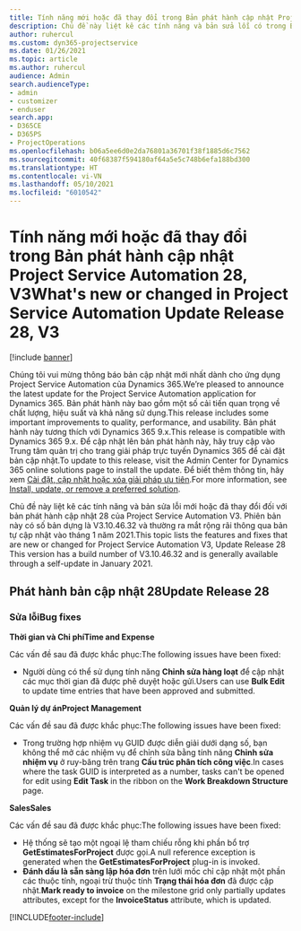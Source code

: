 ```yaml
---
title: Tính năng mới hoặc đã thay đổi trong Bản phát hành cập nhật Project Service Automation 28, V3
description: Chủ đề này liệt kê các tính năng và bản sửa lỗi có trong Bản phát hành cập nhật Project Service Automation 28, V3.
author: ruhercul
ms.custom: dyn365-projectservice
ms.date: 01/26/2021
ms.topic: article
ms.author: ruhercul
audience: Admin
search.audienceType:
- admin
- customizer
- enduser
search.app:
- D365CE
- D365PS
- ProjectOperations
ms.openlocfilehash: b06a5ee6d0e2da76801a36701f38f1885d6c7562
ms.sourcegitcommit: 40f68387f594180af64a5e5c748b6efa188bd300
ms.translationtype: HT
ms.contentlocale: vi-VN
ms.lasthandoff: 05/10/2021
ms.locfileid: "6010542"
---
```

# <a name="whats-new-or-changed-in-project-service-automation-update-release-28-v3"></a><span data-ttu-id="b70a8-103">Tính năng mới hoặc đã thay đổi trong Bản phát hành cập nhật Project Service Automation 28, V3</span><span class="sxs-lookup"><span data-stu-id="b70a8-103">What's new or changed in Project Service Automation Update Release 28, V3</span></span>

[!include [banner](../includes/psa-now-project-operations.md)]

<span data-ttu-id="b70a8-104">Chúng tôi vui mừng thông báo bản cập nhật mới nhất dành cho ứng dụng Project Service Automation của Dynamics 365.</span><span class="sxs-lookup"><span data-stu-id="b70a8-104">We’re pleased to announce the latest update for the Project Service Automation application for Dynamics 365.</span></span> <span data-ttu-id="b70a8-105">Bản phát hành này bao gồm một số cải tiến quan trọng về chất lượng, hiệu suất và khả năng sử dụng.</span><span class="sxs-lookup"><span data-stu-id="b70a8-105">This release includes some important improvements to quality, performance, and usability.</span></span> <span data-ttu-id="b70a8-106">Bản phát hành này tương thích với Dynamics 365 9.x.</span><span class="sxs-lookup"><span data-stu-id="b70a8-106">This release is compatible with Dynamics 365 9.x.</span></span> <span data-ttu-id="b70a8-107">Để cập nhật lên bản phát hành này, hãy truy cập vào Trung tâm quản trị cho trang giải pháp trực tuyến Dynamics 365 để cài đặt bản cập nhật.</span><span class="sxs-lookup"><span data-stu-id="b70a8-107">To update to this release, visit the Admin Center for Dynamics 365 online solutions page to install the update.</span></span> <span data-ttu-id="b70a8-108">Để biết thêm thông tin, hãy xem [Cài đặt, cập nhật hoặc xóa giải pháp ưu tiên](/power-platform/admin/install-remove-preferred-solution).</span><span class="sxs-lookup"><span data-stu-id="b70a8-108">For more information, see [Install, update, or remove a preferred solution](/power-platform/admin/install-remove-preferred-solution).</span></span>

<span data-ttu-id="b70a8-109">Chủ đề này liệt kê các tính năng và bản sửa lỗi mới hoặc đã thay đổi đối với bản phát hành cập nhật 28 của Project Service Automation V3. Phiên bản này có số bản dựng là V3.10.46.32 và thường ra mắt rộng rãi thông qua bản tự cập nhật vào tháng 1 năm 2021.</span><span class="sxs-lookup"><span data-stu-id="b70a8-109">This topic lists the features and fixes that are new or changed for Project Service Automation V3, Update Release 28 This version has a build number of V3.10.46.32 and is generally available through a self-update in January 2021.</span></span>

## <a name="update-release-28"></a><span data-ttu-id="b70a8-110">Phát hành bản cập nhật 28</span><span class="sxs-lookup"><span data-stu-id="b70a8-110">Update Release 28</span></span>

### <a name="bug-fixes"></a><span data-ttu-id="b70a8-111">Sửa lỗi</span><span class="sxs-lookup"><span data-stu-id="b70a8-111">Bug fixes</span></span>

<span data-ttu-id="b70a8-112">**Thời gian và Chi phí**</span><span class="sxs-lookup"><span data-stu-id="b70a8-112">**Time and Expense**</span></span>

<span data-ttu-id="b70a8-113">Các vấn đề sau đã được khắc phục:</span><span class="sxs-lookup"><span data-stu-id="b70a8-113">The following issues have been fixed:</span></span>

- <span data-ttu-id="b70a8-114">Người dùng có thể sử dụng tính năng **Chỉnh sửa hàng loạt** để cập nhật các mục thời gian đã được phê duyệt hoặc gửi.</span><span class="sxs-lookup"><span data-stu-id="b70a8-114">Users can use **Bulk Edit** to update time entries that have been approved and submitted.</span></span>

<span data-ttu-id="b70a8-115">**Quản lý dự án**</span><span class="sxs-lookup"><span data-stu-id="b70a8-115">**Project Management**</span></span>

<span data-ttu-id="b70a8-116">Các vấn đề sau đã được khắc phục:</span><span class="sxs-lookup"><span data-stu-id="b70a8-116">The following issues have been fixed:</span></span>

- <span data-ttu-id="b70a8-117">Trong trường hợp nhiệm vụ GUID được diễn giải dưới dạng số, bạn không thể mở các nhiệm vụ để chỉnh sửa bằng tính năng **Chỉnh sửa nhiệm vụ** ở ruy-băng trên trang **Cấu trúc phân tích công việc**.</span><span class="sxs-lookup"><span data-stu-id="b70a8-117">In cases where the task GUID is interpreted as a number, tasks can't be opened for edit using **Edit Task** in the ribbon on the **Work Breakdown Structure** page.</span></span>

<span data-ttu-id="b70a8-118">**Sales**</span><span class="sxs-lookup"><span data-stu-id="b70a8-118">**Sales**</span></span>

<span data-ttu-id="b70a8-119">Các vấn đề sau đã được khắc phục:</span><span class="sxs-lookup"><span data-stu-id="b70a8-119">The following issues have been fixed:</span></span>

- <span data-ttu-id="b70a8-120">Hệ thống sẽ tạo một ngoại lệ tham chiếu rỗng khi phần bổ trợ **GetEstimatesForProject** được gọi.</span><span class="sxs-lookup"><span data-stu-id="b70a8-120">A null reference exception is generated when the **GetEstimatesForProject** plug-in is invoked.</span></span>
- <span data-ttu-id="b70a8-121">**Đánh dấu là sẵn sàng lập hóa đơn** trên lưới mốc chỉ cập nhật một phần các thuộc tính, ngoại trừ thuộc tính **Trạng thái hóa đơn** đã được cập nhật.</span><span class="sxs-lookup"><span data-stu-id="b70a8-121">**Mark ready to invoice** on the milestone grid only partially updates attributes, except for the **InvoiceStatus** attribute, which is updated.</span></span>



[!INCLUDE[footer-include](../includes/footer-banner.md)]